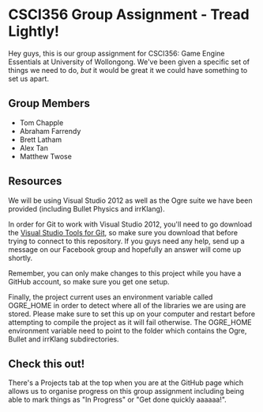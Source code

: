 # CSCI356 Group Assignment - Tread Lightly!

Hey guys, this is our group assignment for CSCI356: Game Engine Essentials at University of Wollongong.
We've been given a specific set of things we need to do, *but* it would be great it we could have something to set us apart.

## Group Members
- Tom Chapple
- Abraham Farrendy
- Brett Latham
- Alex Tan
- Matthew Twose

## Resources
We will be using Visual Studio 2012 as well as the Ogre suite we have been provided (including Bullet Physics and irrKlang).

In order for Git to work with  Visual Studio 2012, you'll need to go download the [Visual Studio Tools for Git](https://visualstudiogallery.msdn.microsoft.com/abafc7d6-dcaa-40f4-8a5e-d6724bdb980c), so make sure you download that before trying to connect to this repository. If you guys need any help, send up a message on our Facebook group and hopefully an answer will come up shortly.

Remember, you can only make changes to this project while you have a GitHub account, so make sure you get one setup.

Finally, the project current uses an environment variable called OGRE_HOME in order to detect where all of the libraries we are using are stored. Please make sure to set this up on your computer and restart before attempting to compile the project as it will fail otherwise. The OGRE_HOME environment variable need to point to the folder which contains the Ogre, Bullet and irrKlang subdirectories.

## Check this out!
There's a Projects tab at the top when you are at the GitHub page which allows us to organise progress on this group assignment including being able to mark things as "In Progress" or "Get done quickly aaaaaa!".
